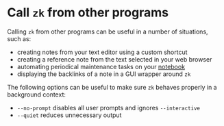 # Call `zk` from other programs

Calling `zk` from other programs can be useful in a number of situations, such as:

* creating notes from your text editor using a custom shortcut
* creating a reference note from the text selected in your web browser
* automating periodical maintenance tasks on your [notebook](notebook.md)
* displaying the backlinks of a note in a GUI wrapper around `zk`

The following options can be useful to make sure `zk` behaves properly in a background context:

<!-- TODO: --color=none, --json -->
* `--no-prompt` disables all user prompts and ignores `--interactive`
* `--quiet` reduces unnecessary output

